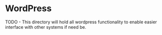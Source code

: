 # WordPress

TODO - This directory will hold all wordpress functionality to enable easier interface with other systems if need be.